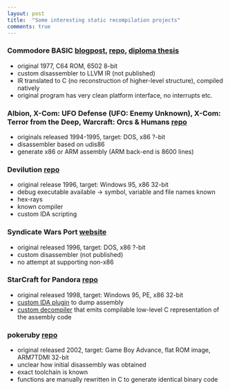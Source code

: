 ```yaml
---
layout: post
title:  "Some interesting static recompilation projects"
comments: true
---
```


### Commodore BASIC [blogpost](https://www.pagetable.com/?p=48), [repo](https://github.com/mist64/cbmbasic), [diploma thesis](http://softpear.sourceforge.net/down/steil-recompilation.pdf)

- original 1977, C64 ROM, 6502 8-bit
- custom disassembler to LLVM IR (not published)
- IR translated to C (no reconstruction of higher-level structure), compiled natively
- original program has very clean platform interface, no interrupts etc.

### Albion, X-Com: UFO Defense (UFO: Enemy Unknown), X-Com: Terror from the Deep, Warcraft: Orcs & Humans [repo](https://github.com/M-HT/SR)

- originals released 1994-1995, target: DOS, x86 ?-bit
- disassembler based on udis86
- generate x86 or ARM assembly (ARM back-end is 8600 lines)

### Devilution [repo](https://github.com/diasurgical/devilution)

- original release 1996, target: Windows 95, x86 32-bit
- debug executable available -> symbol, variable and file names known
- hex-rays
- known compiler
- custom IDA scripting

### Syndicate Wars Port [website](http://swars.vexillium.org)

- original released 1996, target: DOS, x86 ?-bit
- custom disassembler (not published)
- no attempt at supporting non-x86

### StarCraft for Pandora [repo](https://pyra-handheld.com/boards/threads/starcraft.73844/)

- original released 1998, target: Windows 95, PE, x86 32-bit
- [custom IDA plugin](https://github.com/notaz/ia32rtools/blob/master/ida/saveasm/saveasm.cpp) to dump assembly
- [custom decompiler](https://github.com/notaz/ia32rtools/blob/master/tools/translate.c) that emits compilable low-level C representation of the assembly code

### pokeruby [repo](https://github.com/pret/pokeruby)

- original released 2002, target: Game Boy Advance, flat ROM image, ARM7TDMI 32-bit
- unclear how initial disassembly was obtained
- exact toolchain is known
- functions are manually rewritten in C to generate identical binary code
